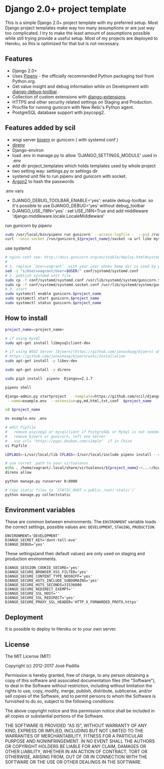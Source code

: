 # Django 2.0+ project template

This is a simple Django 2.0+ project template with my preferred setup. Most Django project templates make way too many assumptions or are just way too complicated. I try to make the least amount of assumptions possible while still trying provide a useful setup. Most of my projects are deployed to Heroku, so this is optimized for that but is not necessary.

## Features

- Django 2.0+
- Uses [Pipenv](https://github.com/kennethreitz/pipenv) - the officially recommended Python packaging tool from Python.org.
- Get value insight and debug information while on Development with [django-debug-toolbar](https://django-debug-toolbar.readthedocs.org).
- Collection of custom extensions with [django-extensions](http://django-extensions.readthedocs.org).
- HTTPS and other security related settings on Staging and Production.
- Procfile for running gunicorn with New Relic's Python agent.
- PostgreSQL database support with psycopg2.

## Features added by scil

- wsgi server [bjoern](https://github.com/jonashaag/bjoern) or gunicorn ( with systemd conf )
- [direnv](https://github.com/direnv/direnv)
- Django-environ
- load .env in manage.py to allow 'DJANGO_SETTINGS_MODULE' used in .env
- add dir project_templates which holds templates used by whole project
- two setting way: settings.py or settings dir
- systemd unit file to run pipenv and gunicorn with socket. 
- [Argon2](https://docs.djangoproject.com/en/2.1/topics/auth/passwords/#using-argon2-with-django) to hash the passwords

 .env vars
- DJANGO_DEBUG_TOOLBAR_ENABLE='yes': enable debug-toolbar.   so it's possible to use DJANGO_DEBUG='yes' without debug_toolbar
- DJANGO_USE_I18N='yes' : set USE_I18N=True and add middleware 'django.middleware.locale.LocaleMiddleware'

run gunicorn by pipenv
```bash
sudo /usr/local/bin/pipenv run gunicorn  --access-logfile -  --pid /run/gunicorn_${project_name}/pid   --bind unix:/run/gunicorn_${project_name}/socket   ${project_name}.wsgi:application
curl --unix-socket /run/gunicorn_${project_name}/socket <a url like mysite.test/about/>
```

use systemd
```bash
# nginx conf see: http://docs.gunicorn.org/en/stable/deploy.html#systemd
#
# 1. replace `User=vagrant`  with your user whoes home dir is used by pipenv
sed -i "s/User=vagrant/User=$USER/" conf/systemd/systemd.conf 
# 2. publish systemd unit file
sudo cp -f conf/systemd/systemd.conf /usr/lib/systemd/system/gunicorn.$project_name.service
sudo cp -f conf/systemd/systemd.socket.conf /usr/lib/systemd/system/gunicorn.$project_name.socket
# 3. start 
sudo systemctl enable gunicorn.$project_name
sudo systemctl start gunicorn.$project_name
sudo systemctl status gunicorn.$project_name

```

## How to install

```bash
project_name=<project_name>

# if using mysql
sudo apt-get install libmysqlclient-dev

# if using WSGI Server [bjoern](https://github.com/jonashaag/bjoern) which also requires a C compiler  and Python3 development package
# https://github.com/jonashaag/bjoern/wiki/Installation
sudo apt-get install -y libev-dev

sudo apt-get install -y direnv

sudo pip3 install  pipenv  Django==2.1.7

pipenv shell

django-admin.py startproject  --template=https://github.com/scil/django-project-template-1/archive/master.zip \
 --name=example.env  --extension=py,md,html,txt,conf  $project_name  

cd $project_name

mv example.env .env

# edit Pipfile
#   remove psycopg2 or mysqlclient if PostgreSQL or MySql is not needed
#   remove bjoern or gunicorn, left one server
#   use url= "https://pypi.douban.com/simple"  if in China
vi Pipfile

LDFLAGS=-L/usr/local/lib CFLAGS=-I/usr/local/include pipenv install --dev

# use corret  path to your virtualenvs
echo . /home/vagrant/.local/share/virtualenvs/${project_name}-<...>/bin/activate > .envrc
direnv allow

python manage.py runserver 0:8000

# copy static files to `STATIC_ROOT = public_root('static')`
python manage.py collectstatic
```

## Environment variables

These are common between environments. The `ENVIRONMENT` variable loads the correct settings, possible values are: `DEVELOPMENT`, `STAGING`, `PRODUCTION`.

```
ENVIRONMENT='DEVELOPMENT'
DJANGO_SECRET_KEY='dont-tell-eve'
DJANGO_DEBUG='yes'
```

These settings(and their default values) are only used on staging and production environments.

```
DJANGO_SESSION_COOKIE_SECURE='yes'
DJANGO_SECURE_BROWSER_XSS_FILTER='yes'
DJANGO_SECURE_CONTENT_TYPE_NOSNIFF='yes'
DJANGO_SECURE_HSTS_INCLUDE_SUBDOMAINS='yes'
DJANGO_SECURE_HSTS_SECONDS=31536000
DJANGO_SECURE_REDIRECT_EXEMPT=''
DJANGO_SECURE_SSL_HOST=''
DJANGO_SECURE_SSL_REDIRECT='yes'
DJANGO_SECURE_PROXY_SSL_HEADER='HTTP_X_FORWARDED_PROTO,https'
```

## Deployment

It is possible to deploy to Heroku or to your own server.

## License

The MIT License (MIT)

Copyright (c) 2012-2017 José Padilla

Permission is hereby granted, free of charge, to any person obtaining a copy of
this software and associated documentation files (the "Software"), to deal in
the Software without restriction, including without limitation the rights to
use, copy, modify, merge, publish, distribute, sublicense, and/or sell copies
of the Software, and to permit persons to whom the Software is furnished to do
so, subject to the following conditions:

The above copyright notice and this permission notice shall be included in all
copies or substantial portions of the Software.

THE SOFTWARE IS PROVIDED "AS IS", WITHOUT WARRANTY OF ANY KIND, EXPRESS OR
IMPLIED, INCLUDING BUT NOT LIMITED TO THE WARRANTIES OF MERCHANTABILITY,
FITNESS FOR A PARTICULAR PURPOSE AND NONINFRINGEMENT. IN NO EVENT SHALL THE
AUTHORS OR COPYRIGHT HOLDERS BE LIABLE FOR ANY CLAIM, DAMAGES OR OTHER
LIABILITY, WHETHER IN AN ACTION OF CONTRACT, TORT OR OTHERWISE, ARISING FROM,
OUT OF OR IN CONNECTION WITH THE SOFTWARE OR THE USE OR OTHER DEALINGS IN THE
SOFTWARE.

